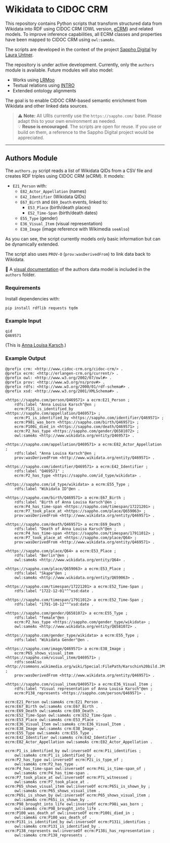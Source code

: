 # Wikidata to CIDOC CRM

This repository contains Python scripts that transform structured data from Wikidata into RDF using CIDOC CRM (OWL version, [eCRM](https://erlangen-crm.org/docs/ecrm/current/)) and related models. To improve inference capabilities, all ECRM classes and properties have been mapped to CIDOC CRM using `owl:sameAs`.

The scripts are developed in the context of the project [Sappho Digital](https://sappho-digital.com/) by [Laura Untner](https://orcid.org/0000-0002-9649-0870).

The repository is under active development. Currently, only the `authors` module is available. Future modules will also model:

- Works using [LRMoo](https://repository.ifla.org/handle/20.500.14598/3677)
- Textual relations using [INTRO](https://github.com/BOberreither/INTRO)
- Extended ontology alignments

The goal is to enable CIDOC CRM-based semantic enrichment from Wikidata and other linked data sources.

> ⚠️ **Note:** All URIs currently use the `https://sappho.com/` base. Please adapt this to your own environment as needed.  
> 💡 **Reuse is encouraged**. The scripts are open for reuse. If you use or build on them, a reference to the Sappho Digital project would be appreciated.

---

## Authors Module

The `authors.py` script reads a list of Wikidata QIDs from a CSV file and creates RDF triples using CIDOC CRM (eCRM). It models:

- `E21_Person` with:
  - `E82_Actor_Appellation` (names)
  - `E42_Identifier` (Wikidata QIDs)
  - `E67_Birth` and `E69_Death` events, linked to:
    - `E53_Place` (birth/death places)
    - `E52_Time-Span` (birth/death dates)
  - `E55_Type` (gender)
  - `E36_Visual_Item` (visual representation)
  - `E38_Image` (image reference with Wikimedia `seeAlso`)

As you can see, the script currently models only basic information but can be dynamically extended.

The script also uses `PROV-O` (`prov:wasDerivedFrom`) to link data back to Wikidata.

📎 A [visual documentation](https://github.com/laurauntner/wikidata-to-cidoc-crm/blob/main/authors/authors.png) of the authors data model is included in the `authors` folder.

### Requirements

Install dependencies with:

```
pip install rdflib requests tqdm
```

### Example Input
```
qid
Q469571
```
(This is [Anna Louisa Karsch](https://www.wikidata.org/wiki/Q469571).)

### Example Output

```
@prefix crm: <http://www.cidoc-crm.org/cidoc-crm/> .
@prefix ecrm: <http://erlangen-crm.org/current/> .
@prefix owl: <http://www.w3.org/2002/07/owl#> .
@prefix prov: <http://www.w3.org/ns/prov#> .
@prefix rdfs: <http://www.w3.org/2000/01/rdf-schema#> .
@prefix xsd: <http://www.w3.org/2001/XMLSchema#> .

<https://sappho.com/person/Q469571> a ecrm:E21_Person ;
    rdfs:label "Anna Louisa Karsch"@en ;
    ecrm:P131_is_identified_by <https://sappho.com/appellation/Q469571> ;
    ecrm:P1_is_identified_by <https://sappho.com/identifier/Q469571> ;
    ecrm:P98i_was_born <https://sappho.com/birth/Q469571> ;
    ecrm:P100i_died_in <https://sappho.com/death/Q469571> ;
    ecrm:P2_has_type <https://sappho.com/gender/Q6581072> ;
    owl:sameAs <http://www.wikidata.org/entity/Q469571> .

<https://sappho.com/appellation/Q469571> a ecrm:E82_Actor_Appellation ;
    rdfs:label "Anna Louisa Karsch"@en ;
    prov:wasDerivedFrom <http://www.wikidata.org/entity/Q469571> .

<https://sappho.com/identifier/Q469571> a ecrm:E42_Identifier ;
    rdfs:label "Q469571" ;
    ecrm:P2_has_type <https://sappho.com/id_type/wikidata> .

<https://sappho.com/id_type/wikidata> a ecrm:E55_Type ;
    rdfs:label "Wikidata ID"@en .

<https://sappho.com/birth/Q469571> a ecrm:E67_Birth ;
    rdfs:label "Birth of Anna Louisa Karsch"@en ;
    ecrm:P4_has_time-span <https://sappho.com/timespan/17221201> ;
    ecrm:P7_took_place_at <https://sappho.com/place/Q659063> ;
    prov:wasDerivedFrom <http://www.wikidata.org/entity/Q469571> .

<https://sappho.com/death/Q469571> a ecrm:E69_Death ;
    rdfs:label "Death of Anna Louisa Karsch"@en ;
    ecrm:P4_has_time-span <https://sappho.com/timespan/17911012> ;
    ecrm:P7_took_place_at <https://sappho.com/place/Q64> ;
    prov:wasDerivedFrom <http://www.wikidata.org/entity/Q469571> .

<https://sappho.com/place/Q64> a ecrm:E53_Place ;
    rdfs:label "Berlin"@en ;
    owl:sameAs <http://www.wikidata.org/entity/Q64> .

<https://sappho.com/place/Q659063> a ecrm:E53_Place ;
    rdfs:label "Skąpe"@en ;
    owl:sameAs <http://www.wikidata.org/entity/Q659063> .

<https://sappho.com/timespan/17221201> a ecrm:E52_Time-Span ;
    rdfs:label "1722-12-01"^^xsd:date .

<https://sappho.com/timespan/17911012> a ecrm:E52_Time-Span ;
    rdfs:label "1791-10-12"^^xsd:date .

<https://sappho.com/gender/Q6581072> a ecrm:E55_Type ;
    rdfs:label "female"@en ;
    ecrm:P2_has_type <https://sappho.com/gender_type/wikidata> ;
    owl:sameAs <http://www.wikidata.org/entity/Q6581072> .

<https://sappho.com/gender_type/wikidata> a ecrm:E55_Type ;
    rdfs:label "Wikidata Gender"@en .

<https://sappho.com/image/Q469571> a ecrm:E38_Image ;
    ecrm:P65_shows_visual_item <https://sappho.com/visual_item/Q469571> ;
    rdfs:seeAlso <http://commons.wikimedia.org/wiki/Special:FilePath/Karschin%20bild.JPG> ;
    prov:wasDerivedFrom <http://www.wikidata.org/entity/Q469571> .

<https://sappho.com/visual_item/Q469571> a ecrm:E36_Visual_Item ;
    rdfs:label "Visual representation of Anna Louisa Karsch"@en ;
    ecrm:P138_represents <https://sappho.com/person/Q469571> .

ecrm:E21_Person owl:sameAs crm:E21_Person .
ecrm:E67_Birth owl:sameAs crm:E67_Birth .
ecrm:E69_Death owl:sameAs crm:E69_Death .
ecrm:E52_Time-Span owl:sameAs crm:E52_Time-Span .
ecrm:E53_Place owl:sameAs crm:E53_Place .
ecrm:E36_Visual_Item owl:sameAs crm:E36_Visual_Item .
ecrm:E38_Image owl:sameAs crm:E38_Image .
ecrm:E55_Type owl:sameAs crm:E55_Type .
ecrm:E42_Identifier owl:sameAs crm:E42_Identifier .
ecrm:E82_Actor_Appellation owl:sameAs crm:E82_Actor_Appellation .

ecrm:P1_is_identified_by owl:inverseOf ecrm:P1i_identifies ;
    owl:sameAs crm:P1_is_identified_by .
ecrm:P2_has_type owl:inverseOf ecrm:P2i_is_type_of ;
    owl:sameAs crm:P2_has_type .
ecrm:P4_has_time-span owl:inverseOf ecrm:P4i_is_time-span_of ;
    owl:sameAs crm:P4_has_time-span .
ecrm:P7_took_place_at owl:inverseOf ecrm:P7i_witnessed ;
    owl:sameAs crm:P7_took_place_at .
ecrm:P65_shows_visual_item owl:inverseOf ecrm:P65i_is_shown_by ;
    owl:sameAs crm:P65_shows_visual_item .
ecrm:P65i_is_shown_by owl:inverseOf ecrm:P65_shows_visual_item ;
    owl:sameAs crm:P65i_is_shown_by .
ecrm:P98_brought_into_life owl:inverseOf ecrm:P98i_was_born ;
    owl:sameAs crm:P98_brought_into_life .
ecrm:P100_was_death_of owl:inverseOf ecrm:P100i_died_in ;
    owl:sameAs crm:P100_was_death_of .
ecrm:P131_is_identified_by owl:inverseOf ecrm:P131i_identifies ;
    owl:sameAs crm:P131_is_identified_by .
ecrm:P138_represents owl:inverseOf ecrm:P138i_has_representation ;
    owl:sameAs crm:P138_represents .

```
